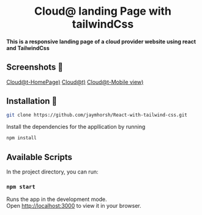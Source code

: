 <h1 align="center">Cloud@ landing Page with tailwindCss</h1>

#### This is a responsive landing page of a cloud provider website using react and TailwindCss

## Screenshots 📸
[Cloud@t-HomePage)](https://res.cloudinary.com/dbkthd6ck/image/upload/w_1000,ar_16:9,c_fill,g_auto,e_sharpen/v1698233634/Screenshot_86_m8b5wp.png)
[Cloud@t)](https://res.cloudinary.com/dbkthd6ck/image/upload/v1698233633/Screenshot_88_yrpu9q.png)
[Cloud@t-Mobile view)](https://res.cloudinary.com/dbkthd6ck/image/upload/v1698233581/Screenshot_90_kp0cws.png)

## Installation 🦾
```bash
git clone https://github.com/jaymhorsh/React-with-tailwind-css.git
```
Install the dependencies for the appllication by running 
```bash
npm install
```

## Available Scripts
In the project directory, you can run:
### `npm start`

Runs the app in the development mode.\
Open [http://localhost:3000](http://localhost:3000) to view it in your browser.

